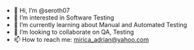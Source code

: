 - 👋 Hi, I’m @seroth07
- 👀 I’m interested in Software Testing
- 🌱 I’m currently learning about Manual and Automated Testing
- 💞️ I’m looking to collaborate on QA, Testing
- 📫 How to reach me: mirica_adrian@yahoo.com

<!---
seroth07/seroth07 is a ✨ special ✨ repository because its `README.md` (this file) appears on your GitHub profile.
You can click the Preview link to take a look at your changes.
--->
